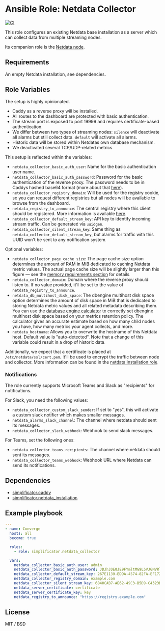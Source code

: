 # Ansible Role: Netdata Collector

[![CI](https://github.com/simplificator/ansible-role-netdata_collector/workflows/CI/badge.svg?event=push)](https://github.com/simplificator/ansible-role-netdata_collector/actions?query=workflow%3ACI)

This role configures an existing Netdata base installation as a server which can collect data from multiple streaming nodes.

Its companion role is the [Netdata node](https://github.com/simplificator/ansible-role-netdata_node).

## Requirements

An empty Netdata installation, see dependencies.

## Role Variables

The setup is highly opinionated.

* Caddy as a reverse proxy will be installed.
* All routes to the dashboard are protected with basic authentication.
* The stream port is exposed to port 19999 and requires certificate-based authentication.
* We differ between two types of streaming nodes: `silence` will deactivate all alarms but still collect data. `default` will activate all alarms.
* Historic data will be stored within Netdatas own database mechanism.
* We deactivated several TCP/UDP-related metrics

This setup is reflected within the variables:

* `netdata_collector_basic_auth_user`: Name for the basic authentication user name.
* `netdata_collector_basic_auth_password`: Password for the basic authentication of the reverse proxy. The password needs to be in Caddys hashed base64 format (more about that [here](https://caddyserver.com/docs/caddyfile/directives/basicauth#basicauth)).
* `netdata_collector_registry_domain`: Will be used for the registry cookie, so you can request different registries but all nodes will be available to browse from the dashboard.
* `netdata_registry_to_announce`: The central registry where this client should be registered. More information is available [here](https://learn.netdata.cloud/docs/agent/registry).
* `netdata_collector_default_stream_key`: API key to identify incoming stream traffic. Can be generated via `uuidgen`.
* `netdata_collector_silent_stream_key`: Same thing as `netdata_collector_default_stream_key`, but alarms for traffic with this UUID won't be sent to any notification system.
  
Optional variables:

* `netdata_collector_page_cache_size`: The page cache size option determines the amount of RAM in MiB dedicated to caching Netdata metric values. The actual page cache size will be slightly larger than this figure — see the [memory requirements section](https://learn.netdata.cloud/docs/agent/database/engine/#memory-requirements) for details.
* `netdata_collector_domain`:  Domain where the reverse proxy should listen to. If no value provided, it'll be set to the value of `netdata_registry_to_announce`.
* `netdata_db_multihost_disk_space`: The dbengine multihost disk space option determines the amount of disk space in MiB that is dedicated to storing Netdata metric values and all related metadata describing them. You can use the [database engine calculator](https://learn.netdata.cloud/docs/store/change-metrics-storage#calculate-the-system-resources-ram-disk-space-needed-to-store-metrics) to correctly set dbengine multihost disk space based on your metrics retention policy. The calculator gives an accurate estimate based on how many child nodes you have, how many metrics your agent collects, and more.
* `netdata_hostname`: Allows you to overwrite the hostname of this Netdata host. Default value is "auto-detected". Note that a change of this variable could result in a drop of historic data.

Additionally, we expect that a certificate is placed at `/etc/netdata/ssl/cert.pem`. It'll be used to encrypt the traffic between node and collector. More information can be found in the [netdata installation role](https://github.com/simplificator/ansible-role-netdata_installation).

### Notifications

The role currently supports Microsoft Teams and Slack as "recipients" for notifications.

For Slack, you need the following values:

* `netdata_collector_custom_slack_sender`: If set to "yes", this will activate a custom slack notifier which makes smaller messages.
* `netdata_alarms_slack_channel`: The channel where netdata should sent its messages.
* `netdata_collector_slack_webhook`: Webhook to send slack messages.

For Teams, set the following ones:

* `netdata_collector_teams_recipients`: The channel where netdata should sent its messages.
* `netdata_collector_teams_webhook`: Webhook URL where Netdata can send its notifications.

## Dependencies

* [simplificator.caddy](https://github.com/simplificator/ansible-role-caddy)
* [simplificator.netdata_installation](https://github.com/simplificator/ansible-role-netdata_installation)

## Example playbook

```yaml
---
- name: Converge
  hosts: all
  become: true

  roles:
    - role: simplificator.netdata_collector

  vars:
    netdata_collector_basic_auth_user: admin
    netdata_collector_basic_auth_password: JDJhJDE0JE9FYmltMG9LbVJGNVRld3hWRHMvek9Mb3FhNno5T05hYjFDYllPcjVPOFJrTEtScFBmN1Fl # admin123$
    netdata_collector_default_stream_key: 267E1130-EDDA-4574-82FA-EF17286B0816
    netdata_collector_registry_domain: example.com
    netdata_collector_silent_stream_key: 6840CAB7-AE62-49C3-B5D9-C4323BBAAF94
    netdata_server_certificate: certificate
    netdata_server_certificate_key: key
    netdata_registry_to_announce: "https://registry.example.com"
```

## License

MIT / BSD
